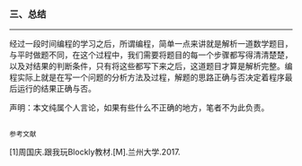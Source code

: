 ### 三、总结

---

经过一段时间编程的学习之后，所谓编程，简单一点来讲就是解析一道数学题目，与平时做题不同，在这个过程中，我们需要将题目的每一个步骤都写得清清楚楚，以及对结果的判断条件，只有将这些都写下来之后，这道题目才算是解析完整。编程实际上就是在写一个问题的分析方法及过程，解题的思路正确与否决定着程序最后运行的结果正确与否。

声明：本文纯属个人言论，如果有些什么不正确的地方，笔者不为此负责。

                                                                                  参考文献

\[1\]周国庆.跟我玩Blockly教材.\[M\].兰州大学.2017.

